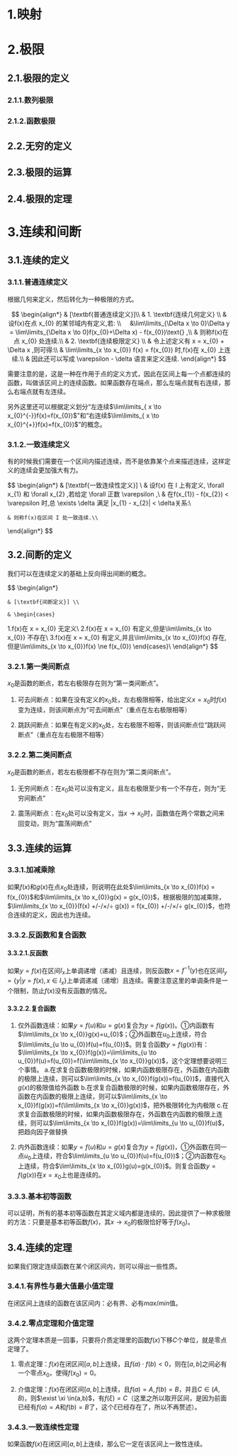 # 1.映射

# 2.极限

## 2.1.极限的定义

### 2.1.1.数列极限

### 2.1.2.函数极限

## 2.2.无穷的定义

## 2.3.极限的运算

## 2.4.极限的定理

# 3.连续和间断

## 3.1.连续的定义

### 3.1.1.普通连续定义

根据几何来定义，然后转化为一种极限的方式。

$$
\begin{align*}
    & [\textbf{普通连续定义}]\\
    & 1. \textbf{连续几何定义} \\
    & 设f(x)在点 x_{0} 的某邻域内有定义,若: \\
    &\lim\limits_{\Delta x \to 0}\Delta y = \lim\limits_{\Delta x \to 0}f(x_{0}+\Delta x) - f(x_{0})\text{} ,\\
    & 则称f(x)在点 x_{0} 处连续.\\
    & 2. \textbf{连续极限定义} \\
    & 令上述定义有 x = x_{0} + \Delta x ,则可得:\\
    & \lim\limits_{x \to x_{0}} f(x) = f(x_{0}) 时,f(x)在 x_{0} 上连续.\\
    & 因此还可以写成 \varepsilon - \delta 语言来定义连续.
\end{align*}
$$

需要注意的是，这是一种在作用于点的定义方式，因此在区间上每一个点都连续的函数，叫做该区间上的连续函数。如果函数存在端点，那么左端点就有右连续，那么右端点就有左连续。

另外这里还可以根据定义划分“左连续$\lim\limits_{ x \to x_{0}^{-}}f(x)=f(x_{0})$”和“右连续$\lim\limits_{ x \to x_{0}^{+}}f(x)=f(x_{0})$”的概念。



### 3.1.2.一致连续定义

有的时候我们需要在一个区间内描述连续，而不是依靠某个点来描述连续，这样定义的连续会更加强大有力。

$$
\begin{align*}
    & [\textbf{一致连续性定义}] \\
    & 设f(x) 在 I 上有定义, \forall x_{1} 和 \forall x_{2} ,若给定 \forall 正数 \varepsilon ,\\
    & 在f(x_{1}) - f(x_{2}) < \varepsilon 时,总 \exists \delta 满足 |x_{1} - x_{2}| < \delta关系:\\

    & 则称f(x)在区间 I 处一致连续.\\
\end{align*}
$$

## 3.2.间断的定义

我们可以在连续定义的基础上反向得出间断的概念。

$$
\begin{align*}

    & [\textbf{间断定义}] \\

    & \begin{cases}
1.f(x)在 x = x_{0} 无定义\\
2.f(x)在 x = x_{0} 有定义,但是\lim\limits_{x \to x_{0}} 不存在\\
3.f(x)在 x = x_{0} 有定义,并且\lim\limits_{x \to x_{0}}f(x) 存在,但是\lim\limits_{x \to x_{0}}f(x) \ne f(x_{0}) \end{cases}\\
\end{align*}
$$

### 3.2.1.第一类间断点

$x_{0}$是函数的断点，若左右极限存在则为“第一类间断点”。

1. 可去间断点：如果在没有定义的$x_{0}$处，左右极限相等，给出定义$x=x_{0}$时$f(x)$变为连续，则该间断点为“可去间断点”（重点在左右极限相等）

2. 跳跃间断点：如果在有定义的$x_{0}$处，左右极限不相等，则该间断点位“跳跃间断点”（重点在左右极限不相等）

### 3.2.2.第二类间断点

$x_{0}$是函数的断点，若左右极限都不存在则为“第二类间断点”。

1. 无穷间断点：在$x_{0}$处可以没有定义，且左右极限至少有一个不存在，则为“无穷间断点”

2. 震荡间断点：在$x_{0}$处可以没有定义，当$x \to x_{0}$时，函数值在两个常数之间来回变动，则为“震荡间断点”

## 3.3.连续的运算

### 3.3.1.加减乘除

如果$f(x)$和$g(x)$在点$x_{0}$处连续，则说明在此处$\lim\limits_{x \to x_{0}}f(x) = f(x_{0})$和$\lim\limits_{x \to x_{0}}g(x) = g(x_{0})$，根据极限的加减乘除，$\lim\limits_{x \to x_{0}}(f(x) +/-/×/÷ g(x)) = f(x_{0}) +/-/×/÷ g(x_{0})$，也符合连续的定义，因此也为连续。

### 3.3.2.反函数和复合函数

#### 3.3.2.1.反函数

如果$y=f(x)$在区间$I_{x}$上单调递增（递减）且连续，则反函数$x=f^{-1}(y)$也在区间$I_{y}=\{y|y=f(x),x \in I_{x}\}$上单调递减（递增）且连续。需要注意这里的单调条件是一个限制，防止$f(x)$没有反函数的情况。

#### 3.3.2.2.复合函数

1. 仅外函数连续：如果$y=f(u)$和$u=g(x)$复合为$y=f(g(x))$。①内函数有$\lim\limits_{x \to x_{0}}g(x)=u_{0}$；②外函数在$u_{0}$上连续，符合$\lim\limits_{u \to u_{0}}f(u)=f(u_{0})$。则复合函数$y=f(g(x))$有：$\lim\limits_{x \to x_{0}}f(g(x))=\lim\limits_{u \to u_{0}}f(u)=f(u_{0})=f(\lim\limits_{x \to x_{0}}g(x))$，这个定理想要说明三个事情。
   a.在求复合函数极限的时候，如果内函数极限存在，外函数在内函数的极限上连续，则可以$\lim\limits_{x \to x_{0}}f(g(x))=f(u_{0})$，直接代入$g(x)$的极限值给外函数
   b.在求复合函数极限的时候，如果内函数极限存在，外函数在内函数的极限上连续，则可以$\lim\limits_{x \to x_{0}}f(g(x))=f(\lim\limits_{x \to x_{0}}g(x))$，把外极限转化为内极限
   c.在求复合函数极限的时候，如果内函数极限存在，外函数在内函数的极限上连续，则可以$\lim\limits_{x \to x_{0}}f(g(x))=\lim\limits_{u \to u_{0}}f(u)$，把趋向因子做替换

2. 内外函数连续：如果$y=f(u)$和$u=g(x)$复合为$y=f(g(x))$，①外函数在同一点$u_{0}$上连续，符合$\lim\limits_{u \to u_{0}}f(u)=f(u_{0})$；②内函数在$x_{0}$上连续，符合$\lim\limits_{x \to x_{0}}g(u)=g(x_{0})$。则复合函数$y=f(g(x))$在$x=x_{0}$上也是连续的。

### 3.3.3.基本初等函数

可以证明，所有的基本初等函数在其定义域内都是连续的，因此提供了一种求极限的方法：只要是基本初等函数$f(x)$，其$x \to x_{0}$的极限恰好等于$f(x_{0})$。

## 3.4.连续的定理

如果我们限定连续函数在某个闭区间内，则可以得出一些性质。

### 3.4.1.有界性与最大值最小值定理

在闭区间上连续的函数在该区间内：必有界、必有$max/min$值。

### 3.4.2.零点定理和介值定理

这两个定理本质是一回事，只要将介质定理里的函数$f(x)$下移$C$个单位，就是零点定理了。

1. 零点定理：$f(x)$在闭区间$[a,b]$上连续，且$f(a) \cdot f(b)<0$，则在$[a,b]$之间必有一个零点$x_{0}$，使得$f(x_{0})=0$。

2. 介值定理：$f(x)$在闭区间$[a,b]$上连续，且$f(a)=A,f(b)=B$，并且$C \in (A, B)$，则$\exist \xi \in(a,b)$，有$f(\xi)=C$（这里之所以取开区间，是因为前面已经有$f(a)=A$和$f(b)=B$了，这个$\xi$已经存在了，所以不再赘述）。

### 3.4.3.一致连续性定理

如果函数$f(x)$在闭区间$[a,b]$上连续，那么它一定在该区间上一致性连续。


